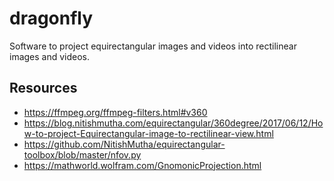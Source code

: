 # dragonfly

Software to project equirectangular images and videos into rectilinear images and videos.

## Resources

- <https://ffmpeg.org/ffmpeg-filters.html#v360>
- <https://blog.nitishmutha.com/equirectangular/360degree/2017/06/12/How-to-project-Equirectangular-image-to-rectilinear-view.html>
- <https://github.com/NitishMutha/equirectangular-toolbox/blob/master/nfov.py>
- <https://mathworld.wolfram.com/GnomonicProjection.html>